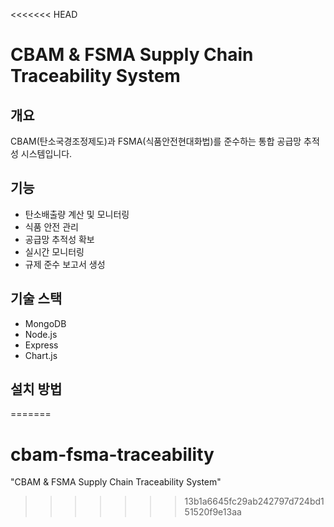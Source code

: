 <<<<<<< HEAD
# CBAM & FSMA Supply Chain Traceability System

## 개요
CBAM(탄소국경조정제도)과 FSMA(식품안전현대화법)를 준수하는 통합 공급망 추적성 시스템입니다.

## 기능
- 탄소배출량 계산 및 모니터링
- 식품 안전 관리
- 공급망 추적성 확보
- 실시간 모니터링
- 규제 준수 보고서 생성

## 기술 스택
- MongoDB
- Node.js
- Express
- Chart.js

## 설치 방법 
=======
# cbam-fsma-traceability
"CBAM &amp; FSMA Supply Chain Traceability System"
>>>>>>> 13b1a6645fc29ab242797d724bd151520f9e13aa
